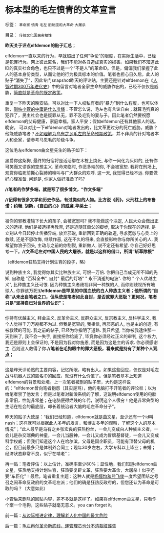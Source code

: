 # 标本型的毛左愤青的文革宣言

标签： `革命家` `愤青` `毛左` `旧制度和大革命` `大屠杀` 

目录： `传统文化国民劣根性`

**昨天关于评点elfdemon的贴子汇总**；

elfdemon一直以来的行为，早就超出了任何“争论”的限度，在实际生活中，已经是犯罪行为。网上彼此匿名，我们不能对各自造成真实的损害。如果我们不知道此ID的真实社会角色，也只不过是一个“不是人”的革命ID。但是，偏偏我们掌握了此人的基本身份类型，从而让他的行为极具标本的价值。笔者也担心日久后，此人的贴子“消失了”，因此专门snapshot昨天的评论贴，主要还是针对elfdemon在《[人智时期300万年进化史](../../../2013/5/11/人智时期的300万年进化史.md)》中的留言对笔者全家生命的威胁作出的，已经不仅仅是威胁，[简直就是革命的既定政策](../../../2012/2/4/革命的最终目标为什么总是侵犯私有财产？.md)。

重复一下昨天的晚安贴，可以对比一下人权私有者的“暴力”到什么程度，也可以体验，[删帖小管的中庸是什么准绳](../../../2009/8/24/中庸枉法,惩善扬恶,坏事做尽.md)：不管怎么说，毛左也有言论自由；就算毛狗真的犯罪了，民主社会也是疑罪从无，罪不及毛狗的妻与子。因此笔者仍然要祝愿elfdemon的父母健康，家庭幸福，家人平安；假如elfdemon还有其他家人的话。晚安。
可以对比一下elfdemon对笔者发出的，比文革更过分的死亡威胁。威胁？他能威胁笔者？[不如理解为乌有之乡毛左的革命预期政策](../../../2009/6/29/胡适不幸言中？复旧将中国引向何方？　.md)，并不非真的针对笔者本人和全家，请参考马恩毛的阶级斗争。

这位毛左elfdemon曲文星先生的贴子如下：

黑爵你这条狗, 最终的归宿将是活活绑在木桩上烧死, 与你一同化为灰烬的, 还有你可笑而又谬误的空想主义. 革命来临时,
作恶多端的你, 不会被宽恕. 我将在刑场上, 观赏你临死前撕心裂肺的嚎叫与广大群众的欢呼. 这一天, 我觉得已经不远.
你要做好心理准备. 问题是, 你家人做好准备了吗?

**//笔者的作梦多端，就是写了很多博文，“作文多端”**

**//记得有很多文学和历史作品，有过类似的人物。比方说《药》，火刑柱上的布鲁诺；约翰.
胡斯，《自由的心》的威廉.华莱士；**

****

被你的邪教灌输下长大的孩子, 会被宽恕吗? 我不能做这个决定, 人民大众会做出正义的选择. 他们是被选择再教育,
还是追随其兽父的脚步, 取决于你现在的选择. 是立刻从今日起停止传播异端, 放弃邪说, 重新回到正确的轨道, 寻求宽恕与心灵上的救赎,
还是不思改悔, 继续作恶, 这在不久的将来, 会直接影响你与你所关心的人. 我希望你浪子回头, 主动与之前的你割裂, 重新做人,
说不定还有希望.
你自己好好思考一下。**//文革毛左对中国人民的大屠杀，就是以这样的借口，所谓“斩草除根”**

（elfdemon狂热支持计划生育的段子，略）

说到种族主义, 我觉得你其实比种族主义, 可恨一万倍. 你把自己当成无所不知的先知, 自称是 "百科全书", 自封"
最后的灯塔" " 永不消逝的电波". 你的 " 个人优越主义", 比种族主义还可恨. 因为种族主义者歧视非同一种族的人,
而你则歧视所有地球人. 你罪该万死!**//elfdemon是罕见的中国血统的白人种族主义者；他所谓的“自称”从未出自笔者之口，但纵使是笔者如此自封，是否就罪大恶极？更何况，笔者只是“坚持自已对世界的认识”；**

****

你持有优越主义, 拜金主义, 反革命主义, 反群众主义, 反宗教主义, 反科学主义, 我个人觉得千刀万剐都不为过.
但我是宽容的, 我相信, 再邪恶的人, 也是主的创造, 有被救赎的可能. 我之前的帖子, 已经为你指明了道路. 我只希望,
当你被我逮住那一天到来了, 我不会一失手, 直接把你给毙了, 毕竟你必须经过正义的审判, 这个权力, 我还是原则上会保证的,
不是因为我对你施恩, 而是因为这是主的诉求. 你必须感谢主. 否则没人救得了你.**//笔者在毛狗眼中的罪大恶极，看来就是持有了某种个人观点；**

****

这是昨天评论贴的主要内容，记忆所限，略有出入。如果这些回应，仅仅是对毛左战斗机器人式的匿名ID的回应，就没有什么价值了。但是笔者基本上知道elfdemon的背景和处境。上一次笔者被删的贴子里，大约是这样说的：“elfdemon曾向笔者抱怨（其实是骂），他的电脑打不开笔者的评论栏；以为给笔者禁了他发言；但是以笔者对新浪系统的了解，这说明elfdemon使用的电脑非常旧，性能非常差；在电脑便得烂贱的年代，说明这个人很穷！他是非常典型的生活在社会的最底层，却长着统治者大脑的毛左革命分子”。

昨天的贴子大致是：“我们已经知道，elfdemon就是曲文星，至少还有一个id叫nash；这样就可以根据此人多年的发言，和博友多年的观察，了解这个人的基本情况”；“此人最早是乌有之乡张宏良的狂热粉丝，一会儿变成白人种族主义者，一会儿是杂交瑞典的神童，一会儿当股神，一会儿又成为冒牌基督徒，一会儿又变成科学权威；但我们知道这个人在哈尔滨，父母是国企职员，可能有顶替父母的机会，但目前最多只是体制外合同工；现年30岁左右，大学专科以上毕业；未婚；经济状态非常不良，似乎在啃老”；



再一贴：笔者评估：以上估计，准确率至少80%；显性地，我们知道elfdemon曲文星，狂热地支持计划生育，狂热要复辟文革，狂热要大革命，大屠杀！似乎还要“车臣化”！最后，笔者重复主题：这种人就是[杨恒均和熊飞俊](../../../2010/10/21/民主斗士的民主素质太差了.md)一度希望团结之号召之闹革命反政府的文革毛左派；他们的确是狂热反政府的，但您还认为革命是可取的吗？（大意如此）

小管后来删除的回贴内容，差不多就是这样了。如果将elfdemon曲文星，只看作个案一个毛狗，这些贴子就毫无意义。you
can forget it。

前一篇：[从边际推进定律，理解老人化中国的最大危险](../../../2013/5/12/从边际推进定律，理解老人化中国的最大危险.md)

后一篇：[毛左再创革命新底线，连管理员也分不清裁赃诬告](../../../2013/5/13/毛左再创革命新底线，连管理员也分不清裁赃诬告.md)